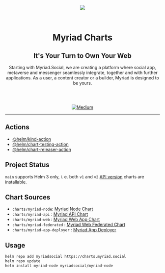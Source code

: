 <div align="center">
<img src="https://avatars.githubusercontent.com/u/80524516?s=200&v=4">
</div>
<br>
<br>
<div align="Center">
<h1>Myriad Charts</h1>
<h2>It's Your Turn to Own Your Web</h2>
<p>Starting with Myriad.Social, we are creating a platform where social app, metaverse and messenger seamlessly integrate, together and with further applications. As a user, a content creator or a builder, Myriad is designed to be yours.</p>
<br>
<br>

[![Medium](https://img.shields.io/badge/Medium-Myriad-brightgreen?logo=medium)](https://medium.com/@myriadsocial.blog)

</div>

---

## Actions

* [@helm/kind-action](https://github.com/helm/kind-action)
* [@helm/chart-testing-action](https://github.com/helm/chart-testing-action)
* [@helm/chart-releaser-action](https://github.com/helm/chart-releaser-action)

## Project Status

`main` supports Helm 3 only, i. e. both `v1` and `v2` [API version](https://helm.sh/docs/topics/charts/#the-apiversion-field) charts are installable.

## Chart Sources

* `charts/myriad-node`: [Myriad Node Chart](./charts/myriad-node)
* `charts/myriad-api` : [Myriad API Chart](./charts/myriad-api)
* `charts/myriad-web` : [Myriad Web App Chart](./charts/myriad-web)
* `charts/myriad-federated` : [Myriad Web Federated Chart](./charts/myriad-federated)
* `charts/myriad-app-deployer` : [Myriad App Deployer](./charts/myriad-app-deployer)

## Usage

```bash
helm repo add myriadsocial https://charts.myriad.social
helm repo update
helm install myriad-node myriadsocial/myriad-node
```
